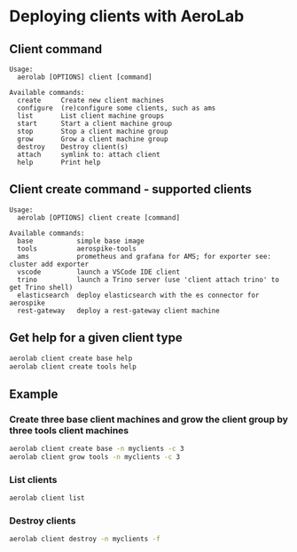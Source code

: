 # Deploying clients with AeroLab

## Client command

```
Usage:
  aerolab [OPTIONS] client [command]

Available commands:
  create     Create new client machines
  configure  (re)configure some clients, such as ams
  list       List client machine groups
  start      Start a client machine group
  stop       Stop a client machine group
  grow       Grow a client machine group
  destroy    Destroy client(s)
  attach     symlink to: attach client
  help       Print help
```

## Client create command - supported clients

```
Usage:
  aerolab [OPTIONS] client create [command]

Available commands:
  base           simple base image
  tools          aerospike-tools
  ams            prometheus and grafana for AMS; for exporter see: cluster add exporter
  vscode         launch a VSCode IDE client
  trino          launch a Trino server (use 'client attach trino' to get Trino shell)
  elasticsearch  deploy elasticsearch with the es connector for aerospike
  rest-gateway   deploy a rest-gateway client machine
```

## Get help for a given client type

```bash
aerolab client create base help
aerolab client create tools help
```

## Example

### Create three base client machines and grow the client group by three tools client machines

```bash
aerolab client create base -n myclients -c 3
aerolab client grow tools -n myclients -c 3
```

### List clients

```bash
aerolab client list
```

### Destroy clients

```bash
aerolab client destroy -n myclients -f
```
